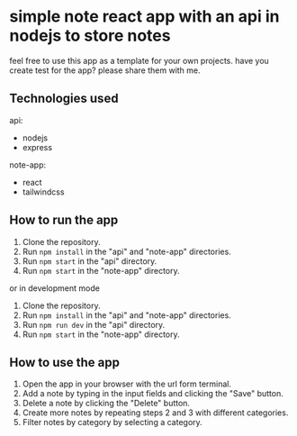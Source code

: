 # simple note react app with an api in nodejs to store notes

feel free to use this app as a template for your own projects.
have you create test for the app? please share them with me.

## Technologies used

api:
- nodejs
- express

note-app:
- react
- tailwindcss

## How to run the app

1. Clone the repository.
2. Run `npm install` in the "api" and "note-app" directories.
3. Run `npm start` in the "api" directory.
4. Run `npm start` in the "note-app" directory.

or in development mode

1. Clone the repository.
2. Run `npm install` in the "api" and "note-app" directories.
3. Run `npm run dev` in the "api" directory.
4. Run `npm start` in the "note-app" directory.


## How to use the app

1. Open the app in your browser with the url form terminal.
2. Add a note by typing in the input fields and clicking the "Save" button.
3. Delete a note by clicking the "Delete" button.
4. Create more notes by repeating steps 2 and 3 with different categories.
5. Filter notes by category by selecting a category.